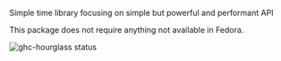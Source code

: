 Simple time library focusing on simple but powerful and performant API

This package does not require anything not available in Fedora.

![ghc-hourglass status](https://copr.fedorainfracloud.org/coprs/dshea/bdcs-haskell-deps/package/ghc-hourglass/status_image/last_build.png)
